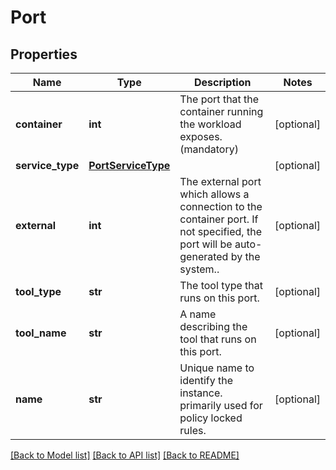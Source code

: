 # Port

## Properties
Name | Type | Description | Notes
------------ | ------------- | ------------- | -------------
**container** | **int** | The port that the container running the workload exposes. (mandatory) | [optional] 
**service_type** | [**PortServiceType**](PortServiceType.md) |  | [optional] 
**external** | **int** | The external port which allows a connection to the container port. If not specified, the port will be auto-generated by the system.. | [optional] 
**tool_type** | **str** | The tool type that runs on this port. | [optional] 
**tool_name** | **str** | A name describing the tool that runs on this port. | [optional] 
**name** | **str** | Unique name to identify the instance. primarily used for policy locked rules. | [optional] 

[[Back to Model list]](../README.md#documentation-for-models) [[Back to API list]](../README.md#documentation-for-api-endpoints) [[Back to README]](../README.md)

